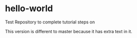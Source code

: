# hello-world
Test Repository to complete tutorial steps on

This version is different to master because it has extra text in it.
